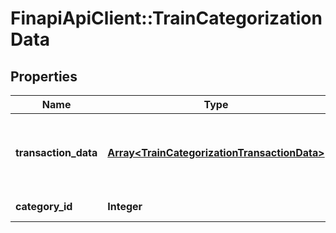 # FinapiApiClient::TrainCategorizationData

## Properties
Name | Type | Description | Notes
------------ | ------------- | ------------- | -------------
**transaction_data** | [**Array&lt;TrainCategorizationTransactionData&gt;**](TrainCategorizationTransactionData.md) | Set of transaction data (at most 100 transactions at once) | 
**category_id** | **Integer** | Category identifier | 


